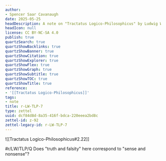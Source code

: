 ```yaml
---
author:
- Spencer Saar Cavanaugh
date: 2025-05-25
headDescription: A note on "Tractatus Logico-Philosophicus" by Ludwig Wittgenstein
headIcon: null
license: CC BY-NC-SA 4.0
publish: true
quartzSearch: true
quartzShowBacklinks: true
quartzShowBanner: true
quartzShowCitation: true
quartzShowExplorer: true
quartzShowFlex: true
quartzShowGraph: true
quartzShowSubtitle: true
quartzShowTOC: true
quartzShowTitle: true
reference:
- '[[Tractatus Logico-Philosophicus]]'
tags:
- note
title: r-LW-TLP-7
type: zettel
uuid: dcf84d8d-8a35-416f-bdca-220eeea2bd8c
zettel-id: z-92
zettel-legacy-id: r-LW-TLP-7
---
```

![[Tractatus Logico-Philosophicus#2.22]]

#r/LW/TLP/Q Does "truth and falsity" here correspond to "sense and nonsense"?